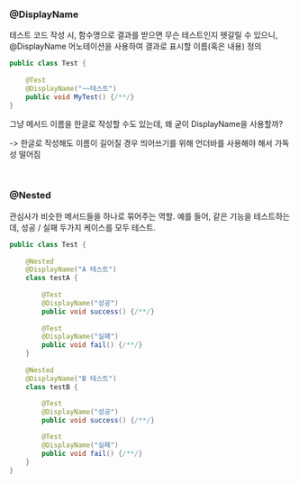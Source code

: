 ### @DisplayName

테스트 코드 작성 시, 함수명으로 결과를 받으면 무슨 테스트인지 헷갈릴 수 있으니, @DisplayName 어노테이션을 사용하여 결과로 표시할 이름(혹은 내용) 정의

```java
public class Test {
    
    @Test
    @DisplayName("~~테스트")
    public void MyTest() {/**/}
}
```

그냥 메서드 이름을 한글로 작성할 수도 있는데, 왜 굳이 DisplayName을 사용할까?

-> 한글로 작성해도 이름이 길어질 경우 띄어쓰기를 위해 언더바를 사용해야 해서 가독성 떨어짐

<br/>

### @Nested

관심사가 비슷한 메서드들을 하나로 묶어주는 역할. 예를 들어, 같은 기능을 테스트하는데, 성공 / 실패 두가지 케이스를 모두 테스트.

```java
public class Test {
    
    @Nested
    @DisplayName("A 테스트")
    class testA {
        
        @Test
        @DisplayName("성공")
        public void success() {/**/}
        
        @Test
        @DisplayName("실패")
        public void fail() {/**/}
    }
    
    @Nested
    @DisplayName("B 테스트")
    class testB {
        
        @Test
        @DisplayName("성공")
        public void success() {/**/}

        @Test
        @DisplayName("실패")
        public void fail() {/**/}
    }
}
```